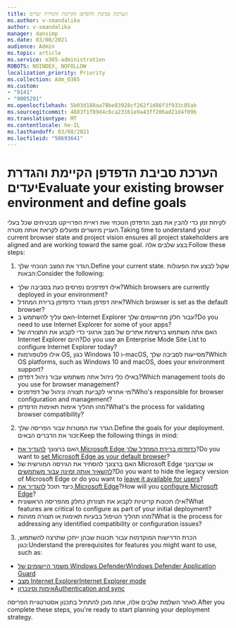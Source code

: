 ```yaml
---
title: הערכת סביבת הדפדפן הקיימת והגדרת יעדים
ms.author: v-smandalika
author: v-smandalika
manager: dansimp
ms.date: 03/08/2021
audience: Admin
ms.topic: article
ms.service: o365-administration
ROBOTS: NOINDEX, NOFOLLOW
localization_priority: Priority
ms.collection: Adm_O365
ms.custom:
- "9141"
- "9005291"
ms.openlocfilehash: 5b03d188aa78be83928cf262f1d86f3f933c85ab
ms.sourcegitcommit: 4883f1f89d4c6ca23161e9a43ff206ad21d4f09b
ms.translationtype: MT
ms.contentlocale: he-IL
ms.lasthandoff: 03/08/2021
ms.locfileid: "50693641"
---
```

# <a name="evaluate-your-existing-browser-environment-and-define-goals"></a><span data-ttu-id="3d0c7-102">הערכת סביבת הדפדפן הקיימת והגדרת יעדים</span><span class="sxs-lookup"><span data-stu-id="3d0c7-102">Evaluate your existing browser environment and define goals</span></span>

<span data-ttu-id="3d0c7-103">לקיחת זמן כדי להבין את מצב הדפדפן הנוכחי ואת ראיית הפרוייקט מבטיחים שכל בעלי העניין מיושרים ופועלים לקראת אותה מטרה.</span><span class="sxs-lookup"><span data-stu-id="3d0c7-103">Taking time to understand your current browser state and project vision ensures all project stakeholders are aligned and are working toward the same goal.</span></span> <span data-ttu-id="3d0c7-104">בצע שלבים אלה:</span><span class="sxs-lookup"><span data-stu-id="3d0c7-104">Follow these steps:</span></span>

1. <span data-ttu-id="3d0c7-105">הגדר את המצב הנוכחי שלך.</span><span class="sxs-lookup"><span data-stu-id="3d0c7-105">Define your current state.</span></span> <span data-ttu-id="3d0c7-106">שקול לבצע את הפעולות הבאות:</span><span class="sxs-lookup"><span data-stu-id="3d0c7-106">Consider the following:</span></span>
- <span data-ttu-id="3d0c7-107">אילו דפדפנים נפרסים כעת בסביבה שלך?</span><span class="sxs-lookup"><span data-stu-id="3d0c7-107">Which browsers are currently deployed in your environment?</span></span>
- <span data-ttu-id="3d0c7-108">איזה דפדפן מוגדר כדפדפן ברירת המחדל?</span><span class="sxs-lookup"><span data-stu-id="3d0c7-108">Which browser is set as the default browser?</span></span>
- <span data-ttu-id="3d0c7-109">האם עליך להשתמש ב-Internet Explorer עבור חלק מהיישומים שלך?</span><span class="sxs-lookup"><span data-stu-id="3d0c7-109">Do you need to use Internet Explorer for some of your apps?</span></span>
- <span data-ttu-id="3d0c7-110">האם אתה משתמש ברשימת אתרים של מצב ארגוני כדי לקבוע את התצורה של Internet Explorer היום?</span><span class="sxs-lookup"><span data-stu-id="3d0c7-110">Do you use an Enterprise Mode Site List to configure Internet Explorer today?</span></span>
- <span data-ttu-id="3d0c7-111">אילו פלטפורמות OS, כגון Windows 10 ו-macOS, מסייעות לסביבה שלך?</span><span class="sxs-lookup"><span data-stu-id="3d0c7-111">Which OS platforms, such as Windows 10 and macOS, does your environment support?</span></span>
- <span data-ttu-id="3d0c7-112">באילו כלי ניהול אתה משתמש עבור ניהול דפדפן?</span><span class="sxs-lookup"><span data-stu-id="3d0c7-112">Which management tools do you use for browser management?</span></span>
- <span data-ttu-id="3d0c7-113">מי אחראי לקביעת תצורה וניהול של דפדפנים?</span><span class="sxs-lookup"><span data-stu-id="3d0c7-113">Who's responsible for browser configuration and management?</span></span>
- <span data-ttu-id="3d0c7-114">מהו תהליך אימות תאימות הדפדפן?</span><span class="sxs-lookup"><span data-stu-id="3d0c7-114">What's the process for validating browser compatibility?</span></span>
2. <span data-ttu-id="3d0c7-115">הגדר את המטרות עבור הפריסה שלך.</span><span class="sxs-lookup"><span data-stu-id="3d0c7-115">Define the goals for your deployment.</span></span> <span data-ttu-id="3d0c7-116">זכור את הדברים הבאים:</span><span class="sxs-lookup"><span data-stu-id="3d0c7-116">Keep the following things in mind:</span></span>
- <span data-ttu-id="3d0c7-117">האם ברצונך [להגדיר את Microsoft Edge כדפדפן ברירת המחדל שלך](https://docs.microsoft.com/DeployEdge/edge-default-browser)?</span><span class="sxs-lookup"><span data-stu-id="3d0c7-117">Do you want to [set Microsoft Edge as your default browser](https://docs.microsoft.com/DeployEdge/edge-default-browser)?</span></span>
- <span data-ttu-id="3d0c7-118">האם ברצונך להסתיר את הגירסה המורשית של Microsoft Edge או שברצונך [להשאיר אותה זמינה עבור משתמשים](https://docs.microsoft.com/DeployEdge/microsoft-edge-sysupdate-access-old-edge)?</span><span class="sxs-lookup"><span data-stu-id="3d0c7-118">Do you want to hide the legacy version of Microsoft Edge or do you want to [leave it available for users](https://docs.microsoft.com/DeployEdge/microsoft-edge-sysupdate-access-old-edge)?</span></span>
- <span data-ttu-id="3d0c7-119">כיצד תוכל [להגדיר את Microsoft Edge](https://docs.microsoft.com/DeployEdge/configure-microsoft-edge)?</span><span class="sxs-lookup"><span data-stu-id="3d0c7-119">How will you [configure Microsoft Edge](https://docs.microsoft.com/DeployEdge/configure-microsoft-edge)?</span></span>
- <span data-ttu-id="3d0c7-120">אילו תכונות קריטיות לקבוע את תצורתן כחלק מהפריסה הראשונית?</span><span class="sxs-lookup"><span data-stu-id="3d0c7-120">What features are critical to configure as part of your initial deployment?</span></span>
- <span data-ttu-id="3d0c7-121">מהו תהליך הטיפול בבעיות תאימות או תצורה מזוהות?</span><span class="sxs-lookup"><span data-stu-id="3d0c7-121">What is the process for addressing any identified compatibility or configuration issues?</span></span>
3. <span data-ttu-id="3d0c7-122">הכרת הדרישות המוקדמות עבור תכונות שבהן ייתכן שתרצה להשתמש, כגון:</span><span class="sxs-lookup"><span data-stu-id="3d0c7-122">Understand the prerequisites for features you might want to use, such as:</span></span>
- [<span data-ttu-id="3d0c7-123">משמר היישומים של Windows Defender</span><span class="sxs-lookup"><span data-stu-id="3d0c7-123">Windows Defender Application Guard</span></span>](https://docs.microsoft.com/windows/security/threat-protection/microsoft-defender-application-guard/reqs-md-app-guard)
- [<span data-ttu-id="3d0c7-124">מצב Internet Explorer</span><span class="sxs-lookup"><span data-stu-id="3d0c7-124">Internet Explorer mode</span></span>](https://docs.microsoft.com/DeployEdge/edge-ie-mode)
- [<span data-ttu-id="3d0c7-125">אימות וסינכרון</span><span class="sxs-lookup"><span data-stu-id="3d0c7-125">Authentication and sync</span></span>](https://docs.microsoft.com/DeployEdge/microsoft-edge-security-identity)

<span data-ttu-id="3d0c7-126">לאחר השלמת שלבים אלה, אתה מוכן להתחיל בתכנון אסטרטגיית הפריסה.</span><span class="sxs-lookup"><span data-stu-id="3d0c7-126">After you complete these steps, you're ready to start planning your deployment strategy.</span></span>
